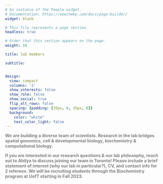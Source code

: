 ```yaml
---
# An instance of the People widget.
# Documentation: https://wowchemy.com/docs/page-builder/
widget: blank

# This file represents a page section.
headless: true

# Order that this section appears on the page.
weight: 10

title: lab members

subtitle:


design:
  view: compact
  columns: '2'
  show_interests: false
  show_role: false
  show_social: true
  flip_alt_rows: false
  spacing: {padding: [35px, 0, 35px, 0]}
  background:
    color: "white"
    text_color_light: false
---
```


<p align="justified" style="color:gray;"><b>We are building a diverse team of scientists. Research in the lab bridges spatial genomics, cell & developmental biology, biochemistry & computational biology.</b></p> 

<p align="justified" style="color:gray;"><b>If you are interested in our research questions & our lab philosophy, reach out to Ahilya to discuss joining our team in Toronto! Please include a brief statement of interest (why our lab in particular?), CV, and contact info for 2 referees. We will be recruiting students through the Biochemistry program at UofT starting in Fall 2023.</b></p>
